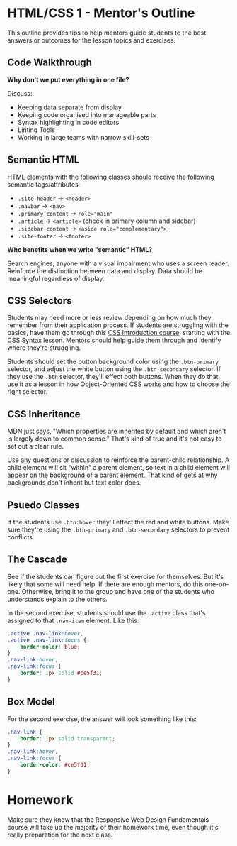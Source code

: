 # HTML/CSS 1 - Mentor's Outline

This outline provides tips to help mentors guide students to the best answers or outcomes for the lesson topics and exercises.

## Code Walkthrough

**Why don't we put everything in one file?**

Discuss:
- Keeping data separate from display
- Keeping code organised into manageable parts
- Syntax highlighting in code editors
- Linting Tools
- Working in large teams with narrow skill-sets

## Semantic HTML

HTML elements with the following classes should receive the following semantic tags/attributes:

- `.site-header` -> `<header>`
- `.navbar` -> `<nav>`
- `.primary-content` -> `role="main"`
- `.article` -> `<article>` (check in primary column and sidebar)
- `.sidebar-content` -> `<aside role="complementary">`
- `.site-footer` -> `<footer>`

**Who benefits when we write "semantic" HTML?**

Search engines, anyone with a visual impairment who uses a screen reader. Reinforce the distinction between data and display. Data should be meaningful regardless of display.

## CSS Selectors

Students may need more or less review depending on how much they remember from their application process. If students are struggling with the basics, have them go through this [CSS Introduction course](https://www.codecademy.com/courses/web-beginner-en-TlhFi/resume?curriculum_id=50579fb998b470000202dc8b), starting with the CSS Syntax lesson. Mentors should help guide them through and identify where they're struggling.

Students should set the button background color using the `.btn-primary` selector, and adjust the white button using the `.btn-secondary` selector. If they use the `.btn` selector, they'll effect both buttons. When they do that, use it as a lesson in how Object-Oriented CSS works and how to choose the right selector.

## CSS Inheritance

MDN just [says](https://developer.mozilla.org/en-US/docs/Learn/CSS/Introduction_to_CSS/Cascade_and_inheritance#Inheritance), "Which properties are inherited by default and which aren't is largely down to common sense." That's kind of true and it's not easy to set out a clear rule.

Use any questions or discussion to reinforce the parent-child relationship. A child element will sit "within" a parent element, so text in a child element will appear on the background of a parent element. That kind of gets at why backgrounds don't inherit but text color does.

## Psuedo Classes

If the students use `.btn:hover` they'll effect the red and white buttons. Make sure they're using the `.btn-primary` and `.btn-secondary` selectors to prevent conflicts.

## The Cascade

See if the students can figure out the first exercise for themselves. But it's likely that some will need help. If there are enough mentors, do this one-on-one. Otherwise, bring it to the group and have one of the students who understands explain to the others.

In the second exercise, students should use the `.active` class that's assigned to that `.nav-item` element. Like this:

```css
.active .nav-link:hover,
.active .nav-link:focus {
	border-color: blue;
}
.nav-link:hover,
.nav-link:focus {
	border: 1px solid #ce5f31;
}
```

## Box Model

For the second exercise, the answer will look something like this:

```css
.nav-link {
	border: 1px solid transparent;
}
.nav-link:hover,
.nav-link:focus {
	border-color: #ce5f31;
}
```

# Homework

Make sure they know that the Responsive Web Design Fundamentals course will take up the majority of their homework time, even though it's really preparation for the next class.
